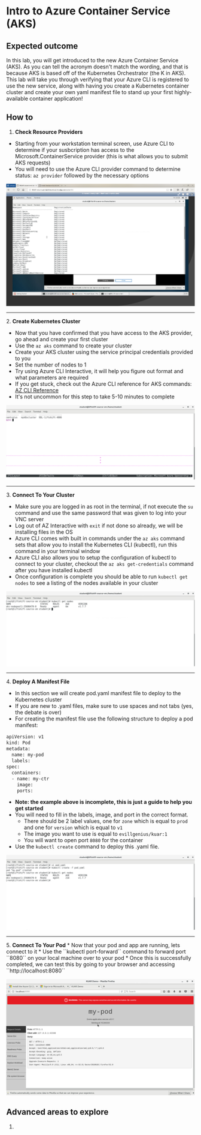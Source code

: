 # Intro to Azure Container Service (AKS)

## Expected outcome

In this lab, you will get introduced to the new Azure Container Service (AKS). As you can tell the acronym doesn't match the wording, and that is because AKS is based off of the Kubernetes Orchestrator (the K in AKS). This lab will take you through verifying that your Azure CLI is registered to use the new service, along with having you create a Kubernetes container cluster and create your own yaml manifest file to stand up your first highly-available container application!


## How to 


1. <strong>Check Resource Providers</strong>

 * Starting from your workstation terminal screen, use Azure CLI to determine if your susbcription has access to the
 Microsoft.ContainerService provider (this is what allows you to submit AKS requests)
 * You will need to use the Azure CLI provider command to determine status: ``az provider`` followed by the necessary options

 ![aksreg](./images/aksreg.png)


<hr>
2. <strong>Create Kubernetes Cluster</strong>

 * Now that you have confirmed that you have access to the AKS provider, go ahead and create your first cluster
 * Use the ``az aks`` command to create your cluster
 * Create your AKS cluster using the service principal credentials provided to you
 * Set the number of nodes to 1
 * Try using Azure CLI Interactive, it will help you figure out format and what parameters are required
 * If you get stuck, check out the Azure CLI reference for AKS commands: [AZ CLI Reference](https://docs.microsoft.com/en-us/cli/azure/?view=azure-cli-latest)
 * It's not uncommon for this step to take 5-10 minutes to complete

 ![akscreated](./images/akscreated.png)

<hr>
3. <strong>Connect To Your Cluster</strong>

 * Make sure you are logged in as root in the terminal, if not execute the ``su`` command and use the same password that was given to log into your VNC server
 * Log out of AZ Interactive with ``exit`` if not done so already, we will be installing files in the OS
 * Azure CLI comes with built in commands under the ``az aks`` command sets that allow you to install the Kubernetes CLI (kubectl), run this command in your terminal window
 * Azure CLI also allows you to setup the configuration of kubectl to connect to your cluster, checkout the ``az aks get-credentials`` command after you have installed kubectl
 * Once configuration is complete you should be able to run ``kubectl get nodes`` to see a listing of the nodes available in your cluster

![akskubectl](./images/akskubectl.png)

<hr>
4. <strong>Deploy A Manifest File</strong>

* In this section we will create pod.yaml manifest file to deploy to the Kubernetes cluster
* If you are new to .yaml files, make sure to use spaces and not tabs (yes, the debate is over)
* For creating the manifest file use the following structure to deploy a pod manifest:
```
apiVersion: v1
kind: Pod
metadata:
  name: my-pod
  labels:
spec:
  containers:
  - name: my-ctr
    image:
    ports:
```
* <strong>Note: the example above is incomplete, this is just a guide to help you get started</strong>
* You will need to fill in the labels, image, and port in the correct format.
  * There should be 2 label values, one for ``zone`` which is equal to ``prod`` and one for ``version`` which is equal to ``v1``
  * The image you want to use is equal to ``evillgenius/kuar:1``
  * You will want to open port ``8080`` for the container
* Use the ``kubectl create`` command to deploy this .yaml file.

![akskubectlcreate](./images/kubectlcreate.png)

<hr>
5. <strong>Connect To Your Pod</strong>
* Now that your pod and app are running, lets connect to it
* Use the ``kubectl port-forward`` command to forward port ``8080`` on your local machine over to your pod
* Once this is successfully completed, we can test this by going to your browser and accessing ``http://localhost:8080``

![akskubectlcreate](./images/accessapp.png)

## Advanced areas to explore

1. 
